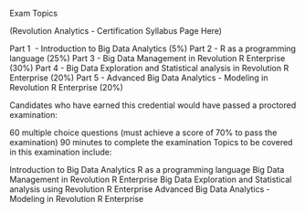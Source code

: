 Exam Topics 

(Revolution Analytics - Certification Syllabus Page Here)

Part 1  - Introduction to Big Data Analytics (5%)
Part 2 - R as a programming language (25%)
Part 3 - Big Data Management in Revolution R Enterprise (30%)
Part 4 - Big Data Exploration and Statistical analysis in Revolution R Enterprise (20%)
Part 5 - Advanced Big Data Analytics - Modeling in Revolution R Enterprise (20%)
 

Candidates who have earned this credential would have passed a proctored examination:

60 multiple choice questions (must achieve a score of 70% to pass the examination)
90 minutes to complete the examination
Topics to be covered in this examination include:

Introduction to Big Data Analytics
R as a programming language
Big Data Management in Revolution R Enterprise
Big Data Exploration and Statistical analysis using Revolution R Enterprise
Advanced Big Data Analytics - Modeling in Revolution R Enterprise
